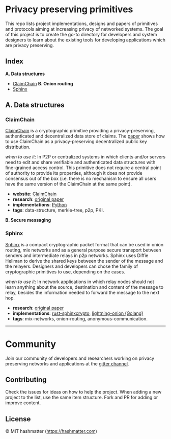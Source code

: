 # Privacy preserving primitives

This repo lists project implementations, designs and papers of primitives and 
protocols aiming at increasing privacy of networked systems. The goal of this
project is to create the go-to directory for developers and system designers to
learn about the existing tools for developing applications which are privacy
preserving.

## Index

**A. Data structures**
- [ClaimChain](https://github.com/hashmatter/privacy-preserving-primitives/#claimchain)
**B. Onion routing**
- [Sphinx](https://github.com/hashmatter/privacy-preserving-primitives/#sphinx)

## A. Data structures

### ClaimChain

[ClaimChain](https://claimchain.github.io/) is a cryptographic primitive
providing a privacy-preserving, authenticated and decentralized data store of
claims. The [paper](https://arxiv.org/abs/1707.06279) shows how to use 
ClaimChain as a privacy-preserving decentralized public key distribution.

*when to use it*: In P2P or centralized systems in which clients and/or servers
need to edit and share verifiable and authenticated data structures with 
fine-grained access control. This primitive does not require a central point of
authority to provide its properties, although it does not provide consensus out
of the box (i.e. there is no mechanism to ensure all users have the same version
of the ClaimChain at the same point).

- **website**: [ClaimChain](https://claimchain.github.io/)
- **research**: [original paper](https://arxiv.org/abs/1707.06279)
- **implementations**: [Python](https://github.com/claimchain/claimchain-core)
- **tags**: data-structure, merkle-tree, p2p, PKI.

**B. Secure messaging**

### Sphinx

[Sphinx](https://katzenpost.mixnetworks.org/docs/specs/sphinx.html) is a compact
cryptographic packet format that can be used in onion routing, mix networks and
as a general purpose secure transport between senders and intermediate relays in
p2p networks. Sphinx uses Diffie Hellman to derive the shared keys between the 
sender of the message and the relayers. Designers and developers can chose the
family of cryptographic primitives to use, depending on the cases.

*when to use it*: In network applications in which relay nodes should not learn
anything about the source, destination and content of the message to relay,
besides the information needed to forward the message to the next hop.

- **research**: [original paper](https://cypherpunks.ca/~iang/pubs/Sphinx_Oakland09.pdf)
- **implementations**: [rust-sphinxcrypto](https://github.com/applied-mixnetworks/rust-sphinxcrypto), [lightning-onion (Golang)](https://github.com/lightningnetwork/lightning-onion)
- **tags**: mix-networks, onion-routing, anonymous-communication.

---

# Community

Join our community of developers and researchers working on privacy preserving
networks and applications at the [gitter channel](https://hashmatter.com).

## Contributing
Check the issues for ideas on how to help the project. When adding a new project
to the list, use the same item structure. Fork and PR for adding or improve content.

## License

© MIT
hashmatter (https://hashmatter.com)

